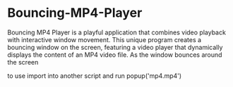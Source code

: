 # Bouncing-MP4-Player
Bouncing MP4 Player is a playful application that combines video playback with interactive window movement. This unique program creates a bouncing window on the screen, featuring a video player that dynamically displays the content of an MP4 video file. As the window bounces around the screen

to use import into another script and run popup('mp4.mp4')
